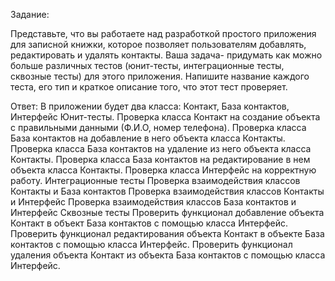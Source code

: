 Задание:

Представьте, что вы работаете над разработкой простого приложения для записной книжки, которое позволяет пользователям добавлять, редактировать и удалять контакты. Ваша задача- придумать как можно больше различных тестов (юнит-тесты, интеграционные тесты, сквозные тесты) для этого приложения. Напишите название каждого теста, его тип и краткое описание того, что этот тест проверяет.

Ответ:
В приложении будет два класса: Контакт, База контактов, Интерфейс
Юнит-тесты.
Проверка класса Контакт на создание объекта с правильными данными (Ф.И.О, номер телефона).
Проверка класса База контактов на добавление в него объекта класса Контакты.
Проверка класса База контактов на удаление из него объекта класса Контакты.
Проверка класса База контактов на редактирование в нем объекта класса Контакты.
Проверка класса Интерфейс на корректную работу. 
Интеграционные тесты
Проверка взаимодействия классов Контакты и База контактов
Проверка взаимодействия классов Контакты и Интерфейс
Проверка взаимодействия классов База контактов и Интерфейс
Сквозные тесты
Проверить функционал добавление объекта Контакт в объект База контактов с помощью класса Интерфейс.
Проверить функционал редактирования объекта Контакт в объекте База контактов с помощью класса Интерфейс.
Проверить функционал удаления объекта Контакт из объекта База контактов с помощью класса Интерфейс.